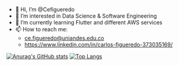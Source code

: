 - 👋 Hi, I’m @Cefigueredo
- 👀 I’m interested in Data Science & Software Engineering
- 🌱 I’m currently learning Flutter and different AWS services
- 📫 How to reach me: 
  - ce.figueredo@uniandes.edu.co
  - https://www.linkedin.com/in/carlos-figueredo-373035169/

[![Anurag's GitHub stats](https://github-readme-stats.vercel.app/api?username=cefigueredo)](https://github.com/anuraghazra/github-readme-stats)
[![Top Langs](https://github-readme-stats.vercel.app/api/top-langs/?username=cefigueredo&layout=compact)](https://github.com/anuraghazra/github-readme-stats)
<!---
Cefigueredo/Cefigueredo is a ✨ special ✨ repository because its `README.md` (this file) appears on your GitHub profile.
You can click the Preview link to take a look at your changes.
--->
